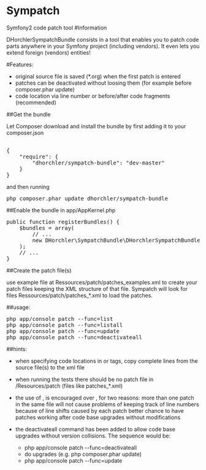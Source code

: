Sympatch
========

Symfony2 code patch tool
#Information

DHorchlerSympatchBundle consists in a tool that enables you to patch code parts anywhere in your Symfony project (including vendors).
It even lets you extend foreign (vendors) entities!

#Features:
- original source file is saved (*.org) when the first patch is entered
- patches can be deactivated without loosing them (for example before composer.phar update)
- code location via line number or before/after code fragments (recommended)



##Get the bundle

Let Composer download and install the bundle by first adding it to your composer.json
<pre>

{
    "require": {
        "dhorchler/sympatch-bundle": "dev-master"
    }
}
</pre>
and then running

<pre>php composer.phar update dhorchler/sympatch-bundle</pre>


##Enable the bundle
in app/AppKernel.php
<pre>
public function registerBundles() {
    $bundles = array(
        // ...
        new DHorchler\SympatchBundle\DHorchlerSympatchBundle(),
    );
    // ...
}
</pre>

##Create the patch file(s)

use example file at Ressources/patch/patches_examples.xml to create your patch files keeping the XML structure of that file.
Sympatch will look for files Ressources/patch/patches_*.xml to load the patches.


##usage:
<pre>
php app/console patch --func=list
php app/console patch --func=listall
php app/console patch --func=update
php app/console patch --func=deactivateall
</pre>


##hints:

- when specifying code locations in <beforecode> or <aftercode> tags, copy complete lines from the source file(s) to the xml file

- when running the tests there should be no patch file in /Resources/patch (files like patches_*.xml)

- the use of <beforecode>, <aftercode> is encouraged over <beforeline>, <afterline> for two reasons:
  more than one patch in the same file will not cause problems of keeping track of line numbers because of line shifts caused by each patch
  better chance to have patches working after code base upgrades without modifications

- the deactivateall command has been added to allow code base upgrades without version collisions.
  The sequence would be:
    - php app/console patch --func=deactivateall
    - do upgrades (e.g. php composer.phar update)
    - php app/console patch --func=update
